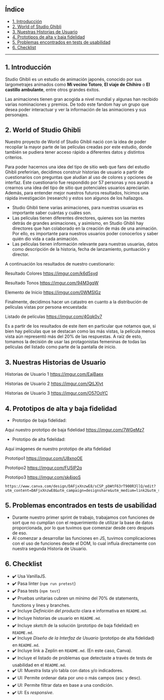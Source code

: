 ## Índice

* [1. Introducción](#1-introducción)
* [2. World of Studio Ghibli](#2-worldofstudioghibli)
* [3. Nuestras Historias de Usuario](#3-hdu)
* [4. Prototipos de alta y baja fidelidad](#4-prototipos-diseño)
* [5. Problemas encontrados en tests de usabilidad](#5-problemas-encontrados)
* [6. Checklist](#6-checklist)

***

## 1. Introducción

Studio Ghibli es un estudio de animación japonés, conocido por sus largometrajes animados como **Mi vecino Totoro**, **El viaje de Chihiro** o
**El castillo ambulante**, entre otros grandes éxitos.

Las animaciones tienen gran acogida a nivel mundial y algunas han recibido varias nominaciones y premios. De todo este fandom hay un grupo que desea poder interactuar y ver la información de las animaciones y sus personajes.

## 2. World of Studio Ghibli

Nuestro proyecto de World of Studio Ghibli nació con la idea de poder recopilar la mayor parte de las películas creadas por este estudio, donde también se pudiera tener acceso rápido a diferentes datos y distintos criterios.

Para poder hacernos una idea del tipo de sitio web que fans del estudio Ghibli preferirían, decidimos construir historias de usuario a partir de cuestionarios con preguntas que aludían al uso de colores y opciones de interfaz. Este cuestionario fue respondido por 57 personas y nos ayudó a crearnos una idea del tipo de sitio que potenciales usuarios apreciarían. Además, para entender mejor nuestros futuros resultados, hicimos una rápida investigación (research) y estos son algunos de los
hallazgos.

- Studio Ghibli tiene varias animaciones, para nuestras usuarias es importante saber cuántas y cuáles son.
- Las películas tienen diferentes directores, quienes son las mentes detrás de grandes animaciones, y asimismo, en Studio Ghibli hay directores que han colaborado en la creación de más de una animación. Por ello, es importante para nuestros usuarios poder conocerlos y saber quién dio vida a cada animación.
- Las películas tienen información relevante para nuestras usuarias, datos como descripción de la historia, fecha de lanzamiento, puntuación y director.

A continuación los resultados de nuestro cuestionario:

Resultado Colores https://imgur.com/k6d5syd

Resultado Tonos https://imgur.com/94M3gqW

Elemento de Inicio https://imgur.com/0WMSIGz

Finalmente, decidimos hacer un catastro en cuanto a la distribución de películas vistas por persona encuestada:

Listado de películas https://imgur.com/4Gqk0v7

Es a partir de los resultados de este ítem en particular que notamos que, si bien hay películas que se destacan como las más vistas, la película menos vista aún representó más del 20% de las respuestas. A raíz de esto, tomamos la decisión de usar las protagonistas femeninas de todas las películas del listado como parte de la pantalla de inicio.

## 3. Nuestras Historias de Usuario

Historias de Usuario 1 https://imgur.com/EajBaex  

Historias de Usuario 2 https://imgur.com/QtLXlyt

Historias de Usuario 3 https://imgur.com/O57OoYC

## 4. Prototipos de alta y baja fidelidad

* Prototipo de baja fidelidad:

Aquí nuestro prototipo de baja fidelidad https://imgur.com/7WGeMz7

* Prototipo de alta fidelidad:

Aquí imágenes de nuestro prototipo de alta fidelidad

Prototipo1 https://imgur.com/U8xnoOE

Prototipo2 https://imgur.com/FU5IP2q

Prototipo3 https://imgur.com/sk4iqoS

    https://www.canva.com/design/DAFjxXnzwE8/sCSP_pbWtF63rT900R3llQ/edit?utm_content=DAFjxXnzwE8&utm_campaign=designshare&utm_medium=link2&utm_source=sharebutton

## 5. Problemas encontrados en tests de usabilidad

* Durante nuestro primer sprint de trabajo, trabajamos con funciones de sort que no cumplían con el requerimiento de utilizar la base de datos proporcionada, por lo que tuvimos que comenzar desde cero después de eso.
* Al comenzar a desarrollar las funciones en JS, tuvimos complicaciones con el uso de funciones desde el DOM, lo cual influía directamente con nuestra segunda Historia de Usuario. 

## 6. Checklist

* :heavy_check_mark: Usa VanillaJS.
* :heavy_check_mark: Pasa linter (`npm run pretest`)
* :heavy_check_mark: Pasa tests (`npm test`)
* :heavy_check_mark: Pruebas unitarias cubren un mínimo del 70% de statements, functions y
  lines y branches.
* :heavy_check_mark: Incluye _Definición del producto_ clara e informativa en `README.md`.
* :heavy_check_mark: Incluye historias de usuario en `README.md`.
* :heavy_check_mark: Incluye _sketch_ de la solución (prototipo de baja fidelidad) en
  `README.md`.
* :heavy_check_mark: Incluye _Diseño de la Interfaz de Usuario_ (prototipo de alta fidelidad)
  en `README.md`.
* :heavy_check_mark: Incluye link a Zeplin en `README.md`. (En este caso, Canva).
* :heavy_check_mark: Incluye el listado de problemas que detectaste a través de tests de
  usabilidad en el `README.md`.
* :heavy_check_mark: UI: Muestra lista y/o tabla con datos y/o indicadores.
* :heavy_check_mark: UI: Permite ordenar data por uno o más campos (asc y desc).
* :heavy_check_mark: UI: Permite filtrar data en base a una condición.
* :heavy_check_mark: UI: Es _responsive_.
